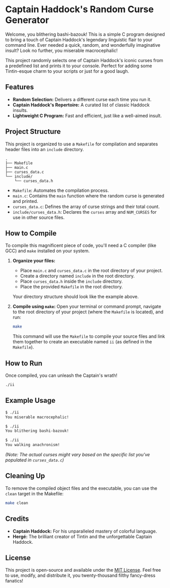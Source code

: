 # Captain Haddock's Random Curse Generator

Welcome, you blithering bashi-bazouk! This is a simple C program
designed to bring a touch of Captain Haddock's legendary linguistic
flair to your command line. Ever needed a quick, random, and
wonderfully imaginative insult? Look no further, you miserable
macrocephalic!

This project randomly selects one of Captain Haddock's iconic curses
from a predefined list and prints it to your console. Perfect for
adding some Tintin-esque charm to your scripts or just for a good
laugh.

## Features

* **Random Selection:** Delivers a different curse each time you
    run it.
* **Captain Haddock's Repertoire:** A curated list of classic Haddock
    insults.
* **Lightweight C Program:** Fast and efficient, just like a
    well-aimed insult.

## Project Structure

This project is organized to use a `Makefile` for compilation and
separates header files into an `include` directory.

```
.
├── Makefile
├── main.c
├── curses_data.c
└── include/
    └── curses_data.h
```

* `Makefile`: Automates the compilation process.
* `main.c`: Contains the `main` function where the random curse is
    generated and printed.
* `curses_data.c`: Defines the array of curse strings and their
    total count.
* `include/curses_data.h`: Declares the `curses` array and
    `NUM_CURSES` for use in other source files.

## How to Compile

To compile this magnificent piece of code, you'll need a C compiler
(like GCC) and `make` installed on your system.

1.  **Organize your files:**
    * Place `main.c` and `curses_data.c` in the root directory of
        your project.
    * Create a directory named `include` in the root directory.
    * Place `curses_data.h` inside the `include` directory.
    * Place the provided `Makefile` in the root directory.

    Your directory structure should look like the example above.

2.  **Compile using `make`:**
    Open your terminal or command prompt, navigate to the root
    directory of your project (where the `Makefile` is located),
    and run:

    ```bash
    make
    ```
    This command will use the `Makefile` to compile your source files
    and link them together to create an executable named `ii` (as
    defined in the `Makefile`).

## How to Run

Once compiled, you can unleash the Captain's wrath!

```bash
./ii
```

## Example Usage

```bash
$ ./ii
You miserable macrocephalic!

$ ./ii
You blithering bashi-bazouk!

$ ./ii
You walking anachronism!
```

*(Note: The actual curses might vary based on the specific list you've
populated in `curses_data.c`)*

## Cleaning Up

To remove the compiled object files and the executable, you can use
the `clean` target in the Makefile:

```bash
make clean
```

## Credits

* **Captain Haddock:** For his unparalleled mastery of colorful
    language.
* **Hergé:** The brilliant creator of Tintin and the unforgettable
    Captain Haddock.

## License

This project is open-source and available under the
[MIT License](https://opensource.org/licenses/MIT). Feel free to use,
modify, and distribute it, you twenty-thousand filthy fancy-dress
fanatics!

